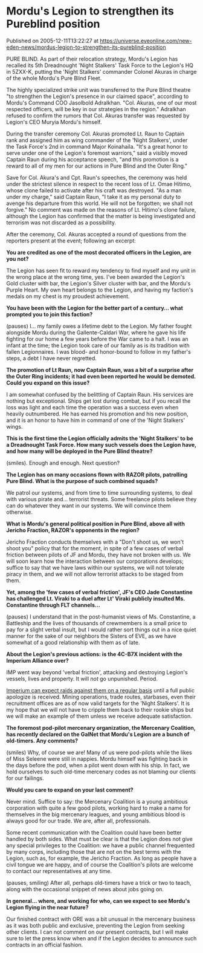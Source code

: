 # Mordu's Legion to strengthen its Pureblind position
Published on 2005-12-11T13:22:27 at https://universe.eveonline.com/new-eden-news/mordus-legion-to-strengthen-its-pureblind-position

PURE BLIND. As part of their relocation strategy, Mordu's Legion has recalled its 5th Dreadnought 'Night Stalkers' Task Force to the Legion's HQ in 5ZXX-K, putting the 'Night Stalkers' commander Colonel Akuras in charge of the whole Mordu's Pure Blind Fleet. 

The highly specialized strike unit was transferred to the Pure Blind theatre "to strengthen the Legion's presence in our claimed space", according to Mordu's Command COO Jasolbold Adralkhan. "Col. Akuras, one of our most respected officers, will be key in our strategies in the region." Adralkhan refused to confirm the rumors that Col. Akuras transfer was requested by Legion's CEO Muryia Mordu's himself. 

During the transfer ceremony Col. Akuras promoted Lt. Raun to Captain rank and assigned him as wing commander of the 'Night Stalkers', under the Task Force's 2nd in command Major Koinahaila. "It's a great honor to serve under one of the Legion's foremost warriors," said a visibly moved Captain Raun during his acceptance speech, "and this promotion is a reward to all of my men for our actions in Pure Blind and the Outer Ring." 

Save for Col. Akura's and Cpt. Raun's speeches, the ceremony was held under the strictest silence in respect to the recent loss of Lt. Omae Hitimo, whose clone failed to activate after his craft was destroyed. "As a man under my charge," said Captain Raun, "I take it as my personal duty to avenge his departure from this world. He will not be forgotten; we shall not forgive." No comment was made on the reasons of Lt. Hitimo's clone failure, although the Legion has confirmed that the matter is being investigated and terrorism was not discarded as a possibility. 

After the ceremony, Col. Akuras accepted a round of questions from the reporters present at the event; following an excerpt: 

**You are credited as one of the most decorated officers in the Legion, are you not?**

The Legion has seen fit to reward my tendency to find myself and my unit in the wrong place at the wrong time, yes. I've been awarded the Legion's Gold cluster with bar, the Legion's Silver cluster with bar, and the Mordu's Purple Heart. My own heart belongs to the Legion, and having my faction's medals on my chest is my proudest achievement. 

**You have been with the Legion for the better part of a century… what prompted you to join this faction?**

(pauses) I... my family owes a lifetime debt to the Legion. My father fought alongside Mordu during the Gallente-Caldari War, where he gave his life fighting for our home a few years before the War came to a halt. I was an infant at the time; the Legion took care of our family as is its tradition with fallen Legionnaires. I was blood- and honor-bound to follow in my father's steps, a debt I have never regretted. 

**The promotion of Lt Raun, now Captain Raun, was a bit of a surprise after the Outer Ring incidents; it had even been reported he would be demoted. Could you expand on this issue?**

I am somewhat confused by the belittling of Captain Raun. His services are nothing but exceptional. Ships get lost during combat, but if you recall the loss was light and each time the operation was a success even when heavily outnumbered. He has earned his promotion and his new position, and it is an honor to have him in command of one of the 'Night Stalkers' wings. 

**This is the first time the Legion officially admits the 'Night Stalkers' to be a Dreadnought Task Force. How many such vessels does the Legion have, and how many will be deployed in the Pure Blind theatre?**

(smiles). Enough and enough. Next question? 

**The Legion has on many occasions flown with RAZOR pilots, patrolling Pure Blind. What is the purpose of such combined squads?**

We patrol our systems, and from time to time surrounding systems, to deal with various pirate and... terrorist threats. Some freelance pilots believe they can do whatever they want in our systems. We will convince them otherwise. 

**What is Mordu's general political position in Pure Blind, above all with Jericho Fraction, RAZOR's opponents in the region?**

Jericho Fraction conducts themselves with a "Don't shoot us, we won't shoot you" policy that for the moment, in spite of a few cases of verbal friction between pilots of JF and Mordu, they have not broken with us. We will soon learn how the interaction between our corporations develops; suffice to say that we have laws within our systems, we will not tolerate piracy in them, and we will not allow terrorist attacks to be staged from them. 

**Yet, among the 'few cases of verbal friction', JF's CEO Jade Constantine has challenged Lt. Viraki to a duel after Lt' Viraki publicly insulted Ms. Constantine through FLT channels...**

(pauses) I understand that in the post-humanist views of Ms. Constantine, a Battleship and the lives of thousands of crewmembers is a small price to pay for a slight verbal insult, but I would rather sort things out in a nice quiet manner for the sake of our neighbors the Sisters of EVE, as we have somewhat of a good relationship with them as of late. 

**About the Legion's previous actions: is the 4C-B7X incident with the Imperium Alliance over?**

IMP went way beyond 'verbal friction', attacking and destroying Legion's vessels, lives and property. It will _not_ go unpunished. Period. 

[Imperium can expect raids against them on a regular basis](http://myeve.eve-online.com/news.asp?a=single&nid=1004&tid=6) until a full public apologize is received. Mining operations, trade routes, starbases, even their recruitment offices are as of now valid targets for the 'Night Stalkers'. It is my hope that we will not have to cripple them back to their rookie ships but we will make an example of them unless we receive adequate satisfaction. 

**The foremost pod-pilot mercenary organization, the Mercenary Coalition, has recently declared on the GalNet that Mordu's Legion are a bunch of old-timers. Any comments?**

(smiles) Why, of course we are! Many of us were pod-pilots while the likes of Miss Seleene were still in nappies. Mordu himself was fighting back in the days before the pod, when a pilot went down with his ship. In fact, we hold ourselves to such old-time mercenary codes as not blaming our clients for our failings. 

**Would you care to expand on your last comment?**

Never mind. Suffice to say: the Mercenary Coalition is a young ambitious corporation with quite a few good pilots, working hard to make a name for themselves in the big mercenary leagues, and young ambitious blood is always good for our trade. We are, after all, professionals. 

Some recent communication with the Coalition could have been better handled by both sides. What must be clear is that the Legion does not give any special privileges to the Coalition: we have a public channel frequented by many corps, including those that are not on the best terms with the Legion, such as, for example, the Jericho Fraction. As long as people have a civil tongue we are happy, and of course the Coalition's pilots are welcome to contact our representatives at any time. 

(pauses, smiling) After all, perhaps old-timers have a trick or two to teach, along with the occasional snippet of news about jobs going on. 

**In general... where, and working for who, can we expect to see Mordu's Legion flying in the near future?**

Our finished contract with ORE was a bit unusual in the mercenary business as it was both public and exclusive, preventing the Legion from seeking other clients. I can not comment on our present contracts, but I will make sure to let the press know when and if the Legion decides to announce such contracts in an official fashion.
